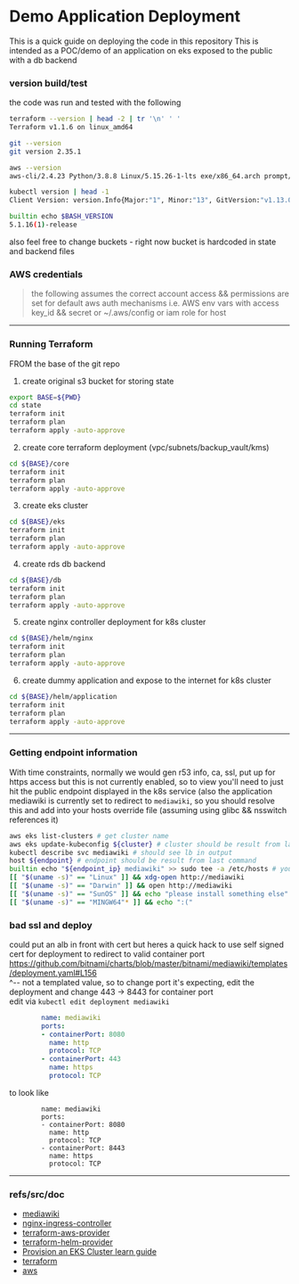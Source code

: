 # Demo Application Deployment

This is a quick guide on deploying the code in this repository
This is intended as a POC/demo of an application on eks exposed to the public with a db backend

### version build/test
the code was run and tested with the following
```bash
terraform --version | head -2 | tr '\n' ' '
Terraform v1.1.6 on linux_amd64

git --version
git version 2.35.1

aws --version
aws-cli/2.4.23 Python/3.8.8 Linux/5.15.26-1-lts exe/x86_64.arch prompt/off

kubectl version | head -1
Client Version: version.Info{Major:"1", Minor:"13", GitVersion:"v1.13.0", GitCommit:"ddf47ac13c1a9483ea035a79cd7c10005ff21a6d", GitTreeState:"clean", BuildDate:"2018-12-03T21:04:45Z", GoVersion:"go1.11.2", Compiler:"gc", Platform:"linux/amd64"}

builtin echo $BASH_VERSION
5.1.16(1)-release
```
also feel free to change buckets - right now bucket is hardcoded in state and backend files

### AWS credentials
> the following assumes the correct account access && permissions are set for default aws auth mechanisms
> i.e. AWS env vars with access key_id && secret or ~/.aws/config or iam role for host

---
### Running Terraform
FROM the base of the git repo
1. create original s3 bucket for storing state
```bash
export BASE=${PWD}
cd state
terraform init
terraform plan
terraform apply -auto-approve
```

2. create core terraform deployment (vpc/subnets/backup_vault/kms)
```bash
cd ${BASE}/core
terraform init
terraform plan
terraform apply -auto-approve
```

3. create eks cluster
```bash
cd ${BASE}/eks
terraform init
terraform plan
terraform apply -auto-approve
```

4. create rds db backend
```bash
cd ${BASE}/db
terraform init
terraform plan
terraform apply -auto-approve
```

5. create nginx controller deployment for k8s cluster
```bash
cd ${BASE}/helm/nginx
terraform init
terraform plan
terraform apply -auto-approve
```

6. create dummy application and expose to the internet for k8s cluster
```bash
cd ${BASE}/helm/application
terraform init
terraform plan
terraform apply -auto-approve
```

---
### Getting endpoint information

With time constraints, normally we would gen r53 info, ca, ssl, put up for https access but this is not currently enabled, 
so to view you'll need to just hit the public endpoint displayed in the k8s service (also the application mediawiki is currently set to redirect to `mediawiki`, so you should resolve this and add into your hosts override file (assuming using glibc && nsswitch references it)

```bash
aws eks list-clusters # get cluster name
aws eks update-kubeconfig ${cluster} # cluster should be result from last command
kubectl describe svc mediawiki # should see lb in output
host ${endpoint} # endpoint should be result from last command
builtin echo "${endpoint_ip} mediawiki" >> sudo tee -a /etc/hosts # you can ref home hosts override if honored
[[ "$(uname -s)" == "Linux" ]] && xdg-open http://mediawiki 
[[ "$(uname -s)" == "Darwin" ]] && open http://mediawiki 
[[ "$(uname -s)" == "SunOS" ]] && echo "please install something else"
[[ "$(uname -s)" == "MINGW64"* ]] && echo ":("
```

### bad ssl and deploy
could put an alb in front with cert but heres a quick hack to use self signed cert for deployment to redirect to valid container port  
https://github.com/bitnami/charts/blob/master/bitnami/mediawiki/templates/deployment.yaml#L156  
^-- not a templated value, so to change port it's expecting, edit the deployment and change 443 -> 8443 for container port  
edit via `kubectl edit deployment mediawiki`  
```yaml
        name: mediawiki
        ports:
        - containerPort: 8080
          name: http
          protocol: TCP
        - containerPort: 443
          name: https
          protocol: TCP
```
to look like
```
        name: mediawiki
        ports:
        - containerPort: 8080
          name: http
          protocol: TCP
        - containerPort: 8443
          name: https
          protocol: TCP
```


---
### refs/src/doc

- [mediawiki](https://bitnami.com/stack/mediawiki/helm)
- [nginx-ingress-controller](https://bitnami.com/stack/nginx-ingress-controller/helm)
- [terraform-aws-provider](https://registry.terraform.io/providers/hashicorp/aws/4.4.0)
- [terraform-helm-provider](https://registry.terraform.io/providers/hashicorp/helm/latest/docs)
- [Provision an EKS Cluster learn guide](https://learn.hashicorp.com/terraform/kubernetes/provision-eks-cluster)
- [terraform](https://www.terraform.io/docs)
- [aws](https://aws.amazon.com/console/)
